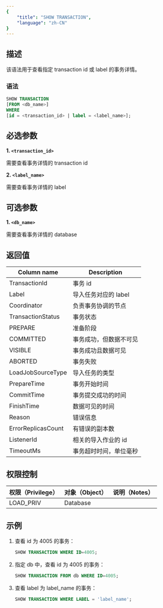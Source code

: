 ```yaml
---
{
    "title": "SHOW TRANSACTION",
    "language": "zh-CN"
}
---
```


## 描述

该语法用于查看指定 transaction id 或 label 的事务详情。

### 语法

```sql
SHOW TRANSACTION
[FROM <db_name>]
WHERE
[id = <transaction_id> | label = <label_name>];
```

## 必选参数
**1. `<transaction_id>`**

需要查看事务详情的 transaction id

**2. `<label_name>`**

需要查看事务详情的 label

## 可选参数

**1. `<db_name>`**

需要查看事务详情的 database


## 返回值

| Column name  | Description |
|---|---|
| TransactionId | 事务 id  | 
| Label | 导入任务对应的 label  | 
| Coordinator | 负责事务协调的节点  | 
| TransactionStatus | 事务状态  | 
| PREPARE | 准备阶段  | 
| COMMITTED | 事务成功，但数据不可见  | 
| VISIBLE | 事务成功且数据可见  | 
| ABORTED | 事务失败  | 
| LoadJobSourceType | 导入任务的类型  | 
| PrepareTime | 事务开始时间  | 
| CommitTime | 事务提交成功的时间  | 
| FinishTime | 数据可见的时间  | 
| Reason | 错误信息  | 
| ErrorReplicasCount | 有错误的副本数  | 
| ListenerId | 相关的导入作业的 id  | 
| TimeoutMs | 事务超时时间，单位毫秒  | 

## 权限控制

| 权限（Privilege） | 对象（Object） | 说明（Notes）               |
|:--------------|:-----------|:------------------------|
| LOAD_PRIV     | Database   |  |


## 示例

1. 查看 id 为 4005 的事务：

    ```sql
    SHOW TRANSACTION WHERE ID=4005;
    ```

2. 指定 db 中，查看 id 为 4005 的事务：

    ```sql
    SHOW TRANSACTION FROM db WHERE ID=4005;
    ```

3. 查看 label 为 label_name 的事务：

    ```sql
    SHOW TRANSACTION WHERE LABEL = 'label_name';
    ```
